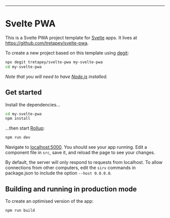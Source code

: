 ---

# Svelte PWA

This is a Svelte PWA project template for [Svelte](https://svelte.dev) apps. It lives at https://github.com/tretapey/svelte-pwa.

To create a new project based on this template using [degit](https://github.com/Rich-Harris/degit):

```bash
npx degit tretapey/svelte-pwa my-svelte-pwa
cd my-svelte-pwa
```

*Note that you will need to have [Node.js](https://nodejs.org) installed.*


## Get started

Install the dependencies...

```bash
cd my-svelte-pwa
npm install
```

...then start [Rollup](https://rollupjs.org):

```bash
npm run dev
```

Navigate to [localhost:5000](http://localhost:5000). You should see your app running. Edit a component file in `src`, save it, and reload the page to see your changes.

By default, the server will only respond to requests from localhost. To allow connections from other computers, edit the `sirv` commands in package.json to include the option `--host 0.0.0.0`.


## Building and running in production mode

To create an optimised version of the app:

```bash
npm run build
```
